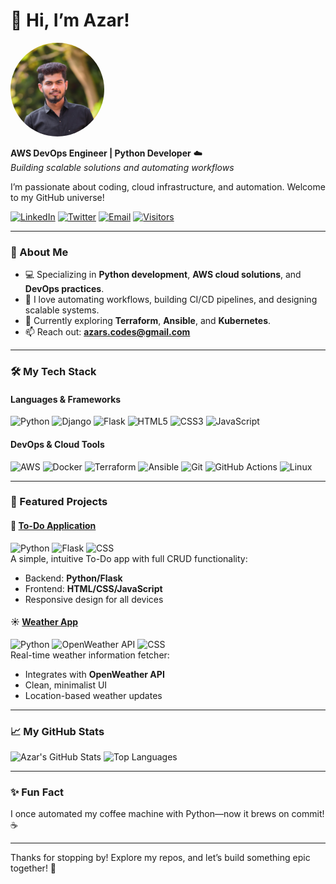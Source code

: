 # 👋 Hi, I’m Azar!

<img src="https://github.com/AzarCodes/AzarCodes/raw/main/profile-photo.png" alt="Azar's Profile Photo" style="border-radius: 50%; width: 150px; height: 150px;">

**AWS DevOps Engineer | Python Developer** ☁️  
*Building scalable solutions and automating workflows*

I’m passionate about coding, cloud infrastructure, and automation. Welcome to my GitHub universe!

[![LinkedIn](https://img.shields.io/badge/LinkedIn-0A66C2?style=for-the-badge&logo=linkedin&logoColor=white)](https://www.linkedin.com/in/azar-s-397111302/)
[![Twitter](https://img.shields.io/badge/Twitter-1DA1F2?style=for-the-badge&logo=twitter&logoColor=white)](https://x.com/Azar_uddhin?t=s69I0XoWNS6xpxWqPem3Yw&s=09)
[![Email](https://img.shields.io/badge/Email-EA4335?style=for-the-badge&logo=gmail&logoColor=white)](mailto:azars.codes@gmail.com)
[![Visitors](https://img.shields.io/endpoint?url=https%3A%2F%2Fvisitor-badge.glitch.me%2Fbadge%3Fpage_id%3DAzarCodes.AzarCodes&style=for-the-badge)](https://github.com/AzarCodes)

---

### 🌟 About Me
- 💻 Specializing in **Python development**, **AWS cloud solutions**, and **DevOps practices**.
- 🔧 I love automating workflows, building CI/CD pipelines, and designing scalable systems.
- 🌱 Currently exploring **Terraform**, **Ansible**, and **Kubernetes**.
- 📫 Reach out: **azars.codes@gmail.com**

---

### 🛠️ My Tech Stack

#### Languages & Frameworks
![Python](https://img.shields.io/badge/Python-3776AB?style=for-the-badge&logo=python&logoColor=white)
![Django](https://img.shields.io/badge/Django-092E20?style=for-the-badge&logo=django&logoColor=white)
![Flask](https://img.shields.io/badge/Flask-000000?style=for-the-badge&logo=flask&logoColor=white)
![HTML5](https://img.shields.io/badge/HTML5-E34F26?style=for-the-badge&logo=html5&logoColor=white)
![CSS3](https://img.shields.io/badge/CSS3-1572B6?style=for-the-badge&logo=css3&logoColor=white)
![JavaScript](https://img.shields.io/badge/JavaScript-F7DF1E?style=for-the-badge&logo=javascript&logoColor=black)

#### DevOps & Cloud Tools
![AWS](https://img.shields.io/badge/AWS-232F3E?style=for-the-badge&logo=amazonaws&logoColor=white)
![Docker](https://img.shields.io/badge/Docker-2496ED?style=for-the-badge&logo=docker&logoColor=white)
![Terraform](https://img.shields.io/badge/Terraform-623CE4?style=for-the-badge&logo=terraform&logoColor=white)
![Ansible](https://img.shields.io/badge/Ansible-EE0000?style=for-the-badge&logo=ansible&logoColor=white)
![Git](https://img.shields.io/badge/Git-F05032?style=for-the-badge&logo=git&logoColor=white)
![GitHub Actions](https://img.shields.io/badge/GitHub_Actions-2088FF?style=for-the-badge&logo=github-actions&logoColor=white)
![Linux](https://img.shields.io/badge/Linux-FCC624?style=for-the-badge&logo=linux&logoColor=black)

---

### 🚀 Featured Projects

#### 📝 [To-Do Application](https://github.com/AzarCodes/To-Do-Application)
![Python](https://img.shields.io/badge/Python-3776AB?style=flat&logo=python&logoColor=white)
![Flask](https://img.shields.io/badge/Flask-000000?style=flat&logo=flask&logoColor=white)
![CSS](https://img.shields.io/badge/CSS3-1572B6?style=flat&logo=css3&logoColor=white)  
A simple, intuitive To-Do app with full CRUD functionality:  
- Backend: **Python/Flask**  
- Frontend: **HTML/CSS/JavaScript**  
- Responsive design for all devices

#### ☀️ [Weather App](https://github.com/AzarCodes/weather-app)
![Python](https://img.shields.io/badge/Python-3776AB?style=flat&logo=python&logoColor=white)
![OpenWeather API](https://img.shields.io/badge/OpenWeather-EE7600?style=flat&logo=openweathermap&logoColor=white)
![CSS](https://img.shields.io/badge/CSS3-1572B6?style=flat&logo=css3&logoColor=white)  
Real-time weather information fetcher:  
- Integrates with **OpenWeather API**  
- Clean, minimalist UI  
- Location-based weather updates

---

### 📈 My GitHub Stats
![Azar's GitHub Stats](https://github-readme-stats.vercel.app/api?username=AzarCodes&show_icons=true&theme=dracula&count_private=true&cache_buster=127)
![Top Languages](https://github-readme-stats.vercel.app/api/top-langs/?username=AzarCodes&layout=compact&theme=dracula&langs_count=6)

---

### ✨ Fun Fact
I once automated my coffee machine with Python—now it brews on commit! ☕

---

Thanks for stopping by! Explore my repos, and let’s build something epic together! 🚀
